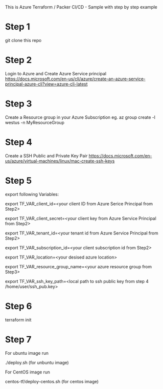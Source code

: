 This is Azure Terraform / Packer CI/CD - Sample with step by step example

# Step 1
git clone this repo
# Step 2
Login to Azure and Create Azure Service principal 
https://docs.microsoft.com/en-us/cli/azure/create-an-azure-service-principal-azure-cli?view=azure-cli-latest

# Step 3 
Create a Resource group in your Azure Subscription
eg. az group create -l westus -n MyResourceGroup

# Step 4
Create a SSH Public and Private Key Pair 
https://docs.microsoft.com/en-us/azure/virtual-machines/linux/mac-create-ssh-keys

# Step 5
export following Variables:

export TF_VAR_client_id=\<your client ID from Azure Serice Principal from Step2>

export TF_VAR_client_secret=\<your client key from Azure Service Principal from Step2>

export TF_VAR_tenant_id=\<your tenant id from Azure Service Principal from Step2>

export TF_VAR_subscription_id=\<your client subscription id from Step2>

export TF_VAR_location=\<your desised azure location>

export TF_VAR_resource_group_name=\<your azure resource group from Step3>

export TF_VAR_ssh_key_path=\<local path to ssh public key from step 4 /home/user/ssh_pub.key>

# Step 6 
terraform init 
# Step 7

For ubuntu image run

./deploy.sh (for unbuntu image)
 
For CentOS image run 

centos-tf/deploy-centos.sh (for centos image)